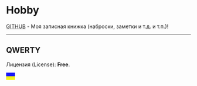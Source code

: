 # Hobby
[GITHUB](https://github.com) - Моя записная книжка (наброски, заметки и т.д. и т.п.)!

<hr>

## QWERTY

Лицензия (License): **Free**.

![](https://github.com/drilnet/electronics/blob/master/UA.png)
